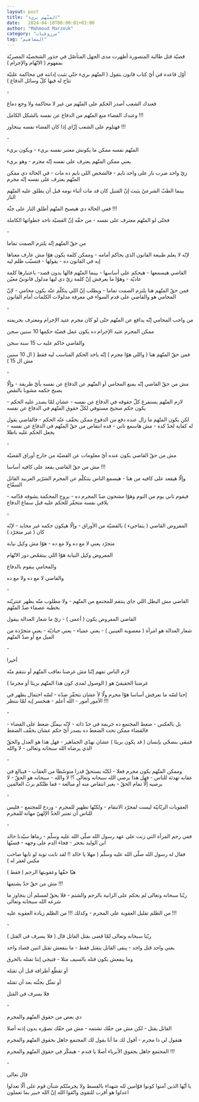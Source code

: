 ```yaml
---
layout: post
title: "المتّهم بريء"
date:   2024-04-10T00:00:01+03:00
author: "Mahmoud Marzouk"
category: "مرزوقيات"
tag: "المفاهيم"
---
```



قضيّة قتل طالبة المنصورة أظهرت مدى الجهل المتأصّل في جذور
الشخصيّة المصريّة بمفهوم ( الاتّهام والإجرام )

أوّل قاعدة في أيّ كتاب قانون بتقول ( المتّهم بريء حتّى تثبت
إدانته في محاكمة علنيّة تتاح له فيها كلّ وسائل الدفاع )

\-

فعندك الشعب أصدر الحكم على المتّهم من غير لا محاكمة ولا
وجع دماغ

وعندك القضاء منع المتّهم من الدفاع عن نفسه بالشكل
الكامل !!!

فهتلوم على الشعب إزّاي إذا كان القضاء نفسه بيتجاوز
!!!

\-

المتّهم نفسه ممكن ما يكونش معتبر نفسه بريء - ويكون
بريء

يعني ممكن المتّهم يعترف على نفسه إنّه مجرم - وهو
بريء

زيّ واحد ضرب نار على واحد نايم - فالشخص اللي نايم ده
مات - في الحالة دي ممكن المتّهم يعترف على نفسه إنّه مجرم

بينما الطبّ الشرعيّ يثبت إنّ القتيل كان قد مات أثناء نومه
قبل أن يطلق عليه المتّهم النار

ففي الحالة دي هيصبح المتّهم أطلق النار على جثّة !!!

فحتّى لو المتّهم معترف على نفسه - من حقّه إنّ القضيّة تاخد
خطواتها الكاملة

\-

من حقّ المتّهم إنّه يلتزم الصمت تماما

لإنّه لا يعلم طبيعة القانون الذي يحاكم أمامه - وممكن كلمة
يكون هوّا مش عارف معناها إيه في القانون ده - يقولها - فتسبّب ظلم
ليه

القاضي هيسمعها - هيحكم على أساسها - بينما المتّهم قالها
بدون قصد- باعتبارها كلمة عاديّة - وهوّا ما يعرفش إنّ كلمة زيّ دي ليها مدلول
قانونيّ معيّن

فمن حقّ المتّهم هنا يلتزم الصمت تماما - ويطلب إنّ اللي
يتكلّم عنّه يكون محامي - لإنّ المحامي هو والقاضي على قدم السواء في معرفة
مدلولات الكلمات أمام القانون

\-

من واجب المحامي إنّه يدافع عن المتّهم حتّى لو كان مجرم عتيد
الإجرام ومعترف بجريمته

ممكن المجرم عتيد الإجرام ده يكون عمل قضيّة حكمها 10 سنين
سجن

والقاضي حاكم عليه ب 15 سنة سجن

فمن حقّ المتّهم هنا ( واللي هوّا مجرم ) إنّه ياخد الحكم
المناسب ليه فقط ( ال 10 سنين مش ال 15 )

\-

مش من حقّ القاضي إنّه يمنع المحامي أو المتّهم عن الدفاع عن
نفسه بأيّ طريقة - وإلّا يصبح حكمه مشوبا بالنقص

لازم المتّهم يستفرغ كلّ حقوقه في الدفاع عن نفسه - عشان لمّا
يصدر عليه الحكم - يكون حكم صحيح مستوفي لكلّ حقوق المتّهم في الدفاع عن
نفسه

لكن يكون المتّهم ما زال عنده دفع من الدفوع ممكن يخفّف عنّه
الحكم - فالقاضي يقول له كفاية لحدّ كده - مش هاسمع تاني - فده انتقاص من حقّ
المتّهم في الدفاع عن نفسه - يجعل الحكم عليه باطلا

\-

مش من حقّ القاضي يكون عنده أيّ معلومات عن القضيّة من خارج
أوراق القضيّة

مش من حقّ القاضي يقعد على كافيه أساسا !!!

وإلّا هيقعد على كافيه من هنا - هيسمع الناس بتتكلّم عن
المجرم الشرّير العربيد القاتل السفّاح

فيقوم تاني يوم من النوم وهوّا مشحون ضدّ المجرم ده - يروح
المحكمة يشوفه قدّامه - يلاقي نفسه متحفّز للحكم عليه قبل سماع الدفاع

\-

المفروض القاضي ( يتفاجيء ) بالقضيّة من الأوراق - وإلّا
هيكون حكمه غير محايد - لإنّه كان ( غير متجرّد )

متجرّد يعني لا مع ده ولا مع ده - هوّا مش وكيل نيابة

المفروض وكيل النيابة هوّا اللي بيتقمّص دور الاتّهام

والمحامي بيقوم بالدفاع

والقاضي لا مع ده ولا مع ده

\-

القاضي مش البطل اللي جاي ينتقم للمجتمع من المتّهم - ولا
مطلوب منّه يظهر عنتريّته بخطبة عصماء ضدّ المتّهم

القاضي المفروض يكون ( أعمى ) - زيّ ما شعار العدالة
بيقول

شعار العدالة هو امرأة ( معصوبة العينين ) - يعني عمياء -
يعني حياديّة - يعني متجرّدة من الميل مع أو ضدّ
المتّهم

\-

أخيرا

لازم الناس تفهم إنّنا مش غرضنا نعاقب المتّهم أو ننتقم
منّه

غرضنا الحقيقيّ هو ( الوصول لمدى كون هذا المتّهم بريئا أو
مجرما )

إحنا لسّه ما نعرفش أساسا هوّا مجرم ولّا لأ عشان نتحفّز ضدّه -
لسّه احتمال يظهر في الأمور أمور - الله أعلم - هنخسر إيه لمّا ننتظر
!!!

\-

بل بالعكس - ضغط المجتمع ده جريمة في حدّ ذاته - لإنّه بيمثّل
ضغط على القضاء - فالقضاء ممكن تحت الضغط ده يصدر أيّ حكم عشان يخفّف
الضغط

فنبقى بنضحّى بإنسان ( قد يكون بريئا ) عشان نهدّي
الجماهير - فهل هذا هو العدل والحقّ الذي يرضاه الله سبحانه وتعالى - لا
والله

\-

وممكن المتّهم يكون مجرم فعلا - لكنّه يستحقّ قدرا متوسّطا من
العقاب - فيبالغ في عقابه تهدئة للناس - فهل هذا يرضي الله سبحانه وتعالى
؟! لا والله - سبحانه هو الحقّ - لا يرضيه إلّا تمام الحقّ - بغير انتقاص منه
أو مبالغة - فما ظنّكم بربّ العالمين

\-

العقوبات الربّانيّة ليست لمجرّد الانتقام - ولكنّها تطهير
للمجرم - وردع للمجتمع - فليس للناس أن تعتبر الحدّ الإلهيّ مهانة
للمجرم

\-

ففي رجم المرأة التي زنت على عهد رسول الله صلّى الله عليه
وسلّم - رماها سيّدنا خالد ابن الوليد بحجر - فجاء الدم على وجهه -
فسبّها

فقال له رسول الله صلّى الله عليه وسلّم ( مهلا يا خالد !!
لقد تابت توبة لو تابها صاحب مكس لغفر له )

هيّا حقّها وعقوبتها الرجم ( فقط )

مش من حقّ حدّ يشتمها !!!

ربّنا سبحانه وتعالى لم يحكم على الزانية بالرجم والشتم -
فلا يحقّ لمسلم أن يتجاوز ما شرعه الله سبحانه وتعالى

من الظلم تقليل العقوبة على المجرم - وكذلك !!! من الظلم
زيادة العقوبة عليه !!!

\-

ربّنا سبحانه وتعالى لمّا قضى بقتل القاتل قال ( فلا يسرف في
القتل )

يعني واحد قتل واحد - يبقى القاتل يتقتل فقط - ما ينفعش
تقتل اتنين قصاد واحد

وما ينفعش يكون قتله بالسيف مثلا - فتيجي إنتا تقتله
بالحرق

أو تقطّع أطرافه قبل أن تقتله

أو تمثّل بجثّته بعد أن تقتله

فلا يسرف في القتل

\-

دي بعض من حقوق المتّهم والمجرم

القاتل يقتل - لكن مش من حقّك تشتمه - مش من حقّك تصوّره بدون
إذنه أصلا

هتقول لي دا مجرم - أقول لك ما أنا بقول لك المجتمع جاهل
بحقوق المتّهم والمجرم

المجتمع جاهل بجقوق الأبرياء أصلا يا فندم - هيفكّر في حقوق
المتّهم والمجرم !!!

\-

قال تعالى

يا أيّها الذين آمنوا كونوا قوّامين لله شهداء بالقسط ولا
يجرمنّكم شنآن قوم على ألّا تعدلوا اعدلوا هو أقرب للتقوى واتّقوا الله إنّ
الله خبير بما تعملون

